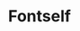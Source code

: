 ---
blog: https://blog.fontself.com/
facebook: http://facebook.com/FontselfApp
instagram: https://instagram.com/fontself
logohandle: fontself
sort: fontself
title: Fontself
twitter: https://x.com/fontself
website: https://www.fontself.com/
---